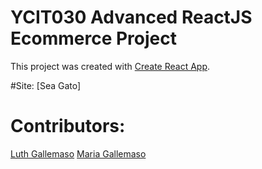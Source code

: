 # YCIT030 Advanced ReactJS Ecommerce Project

This project was created with [Create React App](https://github.com/facebook/create-react-app).

#Site:
[Sea Gato]

# Contributors:
[Luth Gallemaso](https://github.com/panzerwaschbar)
[Maria Gallemaso](https://github.com/marainev)
